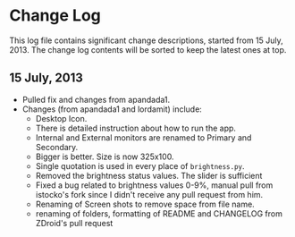 # Change Log

This log file contains significant change descriptions, started from 15 July, 2013. The change log contents will be sorted to keep the latest ones at top.

## 15 July, 2013

- Pulled fix and changes from apandada1.
- Changes (from apandada1 and lordamit) include:
  - Desktop Icon.
  - There is detailed instruction about how to run the app.
  - Internal and External monitors are renamed to Primary and Secondary.
  - Bigger is better. Size is now 325x100.
  - Single quotation is used in every place of `brightness.py`.
  - Removed the brightness status values. The slider is sufficient
  - Fixed a bug related to brightness values 0-9%, manual pull from istocko's fork since I didn't receive any pull request from him.
  - Renaming of Screen shots to remove space from file name.
  - renaming of folders, formatting of README and CHANGELOG from ZDroid's pull request